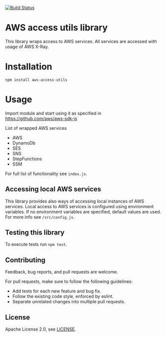 [![Build Status](https://codebuild.eu-central-1.amazonaws.com/badges?uuid=eyJlbmNyeXB0ZWREYXRhIjoiZzk3SkpaN1hTN0ZhTFRpMjVQb3RCWVhoVTBKcjkvQ1p0SHNQazMzaG5MdTdqbitLSFh5cTc3SDhIWDVvWTk4b2VtV1lJbkRXNzlHQTdFVTJBTTdXbFo4PSIsIml2UGFyYW1ldGVyU3BlYyI6ImFKNFlkUE9hY3hkWlRRUjciLCJtYXRlcmlhbFNldFNlcmlhbCI6MX0%3D&branch=master)](https://eu-central-1.console.aws.amazon.com/codesuite/codebuild/projects/aws-access-utils)

# AWS access utils library
This library wraps access to AWS services. All services are accessed with usage of AWS X-Ray.

# Installation
`npm install aws-access-utils`

# Usage
Import module and start using it as specified in https://github.com/aws/aws-sdk-js

List of wrapped AWS services
- AWS
- DynamoDb
- SES
- SNS
- StepFunctions
- SSM

For full list of functionality see `index.js`.

## Accessing local AWS services
This library provides also ways of accessing local instances of AWS services. Local access to AWS services is configured using environment variables. 
If no environment variables are specified, default values are used. For more info see `/src/config.js`.  

## Testing this library
To execute tests run `npm test`.

## Contributing
Feedback, bug reports, and pull requests are welcome.

For pull requests, make sure to follow the following guidelines:
* Add tests for each new feature and bug fix.
* Follow the existing code style, enforced by eslint.
* Separate unrelated changes into multiple pull requests.

## License
Apache License 2.0, see [LICENSE](LICENSE.md).

